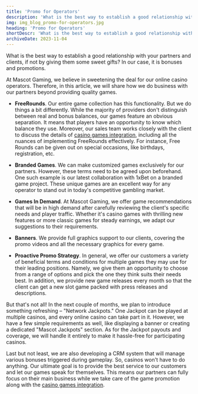 ```yaml
---
title: 'Promo for Operators'
description: 'What is the best way to establish a good relationship with your partners and clients, if not by giving them some sweet gifts? In our case, it is bonuses and promotions.'
img: img_blog_promo-for-operators.jpg
heading: 'Promo for Operators'
shortDescr: 'What is the best way to establish a good relationship with your partners and clients, if not by giving them some sweet gifts? In our case, it is bonuses and promotions.'
archiveDate: 2023-11-04
---
```


What is the best way to establish a good relationship with your partners and clients, if not by giving them some sweet gifts? In our case, it is bonuses and promotions. 

At Mascot Gaming, we believe in sweetening the deal for our online casino operators. Therefore, in this article, we will share how we do business with our partners beyond providing quality games.

- **FreeRounds**. Our entire game collection has this functionality. But we do things a bit differently. While the majority of providers don't distinguish between real and bonus balances, our games feature an obvious separation. It means that players have an opportunity to know which balance they use. Moreover, our sales team works closely with the client to discuss the details of [casino games integration](https://mascot.games/blog/casino-game-integration), including all the nuances of implementing FreeRounds effectively. For instance, Free Rounds can be given out on special occasions, like birthdays, registration, etc.

- **Branded Games**. We can make customized games exclusively for our partners. However, these terms need to be agreed upon beforehand. One such example is our latest collaboration with 1xBet on a branded game project. These unique games are an excellent way for any operator to stand out in today's competitive gambling market.

- **Games In Demand**. At Mascot Gaming, we offer game recommendations that will be in high demand after carefully reviewing the client's specific needs and player traffic. Whether it's casino games with thrilling new features or more classic games for steady earnings, we adapt our suggestions to their requirements.

- **Banners**. We provide full graphics support to our clients, covering the promo videos and all the necessary graphics for every game.

- **Proactive Promo Strategy**. In general, we offer our customers a variety of beneficial terms and conditions for multiple games they may use for their leading positions. Namely, we give them an opportunity to choose from a range of options and pick the one they think suits their needs best. In addition, we provide new game releases every month so that the client can get a new slot game packed with press releases and descriptions.

But that's not all! In the next couple of months, we plan to introduce something refreshing – "Network Jackpots." One Jackpot can be played at multiple casinos, and every online casino can take part in it. However, we have a few simple requirements as well, like displaying a banner or creating a dedicated "Mascot Jackpots" section. As for the Jackpot payouts and coverage, we will handle it entirely to make it hassle-free for participating casinos.

Last but not least, we are also developing a CRM system that will manage various bonuses triggered during gameplay. So, casinos won't have to do anything. Our ultimate goal is to provide the best service to our customers and let our games speak for themselves. This means our partners can fully focus on their main business while we take care of the game promotion along with the [casino games integration](https://mascot.games/blog/casino-game-integration).
